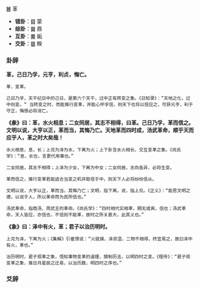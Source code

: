 ䷰ 革

+ **错卦**：䷃ 蒙
+ **综卦**：䷱ 鼎
+ **互卦**：䷫ 姤
+ **交卦**：䷥ 睽

### 卦辞

**革，己日乃孚，元亨，利贞，悔亡。**

```
革，变革。

己日乃孚，天干纪日中的己日，是第六个天干，过中正有转变之象。《日知录》：“天地之化，过中则变。“ 当转变之时，而能推行变革，并能心怀孚信，则天下也将以信应之，可获元亨，利于守正，悔恨必将消亡。
```

**《彖》曰：革，水火相息；二女同居，其志不相得，曰革。己日乃孚，革而信之。文明以说，大亨以正，革而当，其悔乃亡。天地革而四时成，汤武革命，顺乎天而应乎人，革之时大矣哉！**

```
水火相息，息，长；上兑为泽为水，下离为火；上下卦含水火相长、交互变革之象。《尚氏学》：“息，长也，言更代用事也。”

二女同居，其志不相得；上泽为少女，下离为中女；二女同居，志向各异，必将生变。

革而信之，推行变革若能适合当变之机并取信于中，则天下人必将纷纷信从。

文明以说，大亨以正，革而当，其悔乃亡；文明，指下离，说，指上兑。《正义》：“能思文明之德，以说于人，所以革命而为民所信也。”

汤武革命，指商汤、周武王的革命。《尚氏学》：“四时相代实相革，期无或爽，信也；汤武革命，天人皆应，亦信也，不信则不能革，故时之所关甚大，此其义也。”
```

**《象》曰：泽中有火，革；君子以治历明时。**

```
上兑为泽，下离为火；《集解》引崔憬说：“火就燥，泽资湿，二物不相得，终宜易之，故曰泽中有火，革也。”

治历明时，君子观革之象，悟知事物变革的道理，撰制历法，以明四时之变。《程传》：“君子观变革之象，推日月星辰之迁易，以治历数，明四时之序也。”
```

### 爻辞

